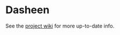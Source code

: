 # Dasheen

See the [project wiki](https://gitlab.atomicobject.com/mike.english/dasheen/wikis/home) for more up-to-date info.

